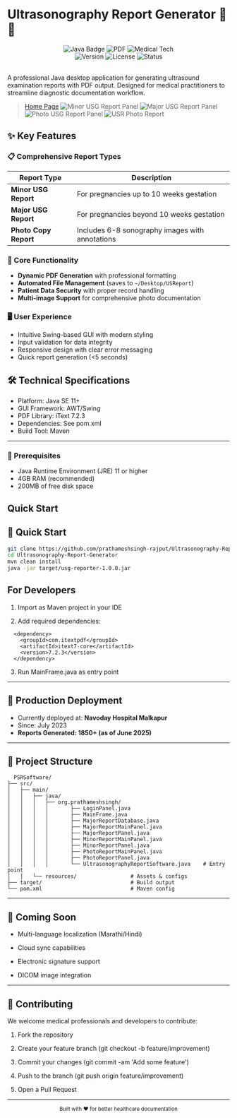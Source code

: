 # Ultrasonography Report Generator 🏥📄

<div align="center">
  <img src="https://img.shields.io/badge/Java-ED8B00?style=for-the-badge&logo=openjdk&logoColor=white" alt="Java Badge" title="Java">
  <img src="https://img.shields.io/badge/PDF_Generation-FF0000?style=for-the-badge&logo=adobeacrobatreader&logoColor=white" alt="PDF">
  <img src="https://img.shields.io/badge/Medical-Tech-9cf?style=for-the-badge" alt="Medical Tech">
  <br>
  <img src="https://img.shields.io/badge/Version-1.8.5-blue?style=flat-square" alt="Version">
  <img src="https://img.shields.io/badge/License-MIT-green?style=flat-square" alt="License">
  <img src="https://img.shields.io/badge/Status-Production%20Ready-brightgreen?style=flat-square" alt="Status">
  
</div>

<br>

A professional Java desktop application for generating ultrasound examination reports with PDF output. Designed for medical practitioners to streamline diagnostic documentation workflow.

> [Home Page](src/main/resources/readme-img/home-page.png)
> ![Minor USG Report Panel](src\main\resources\readme-img\minor-usg-report-panel.png)
> ![Major USG Report Panel](src\main\resources\readme-img\major-usg-report-panel.png)
> ![Photo USG Report Panel](src\main\resources\readme-img\photo-usg-report-panel.png)
> ![USR Photo Report](src\main\resources\readme-img\DEMOPATIENT_20250630_010815.jpg)

## ✨ Key Features

### 📋 Comprehensive Report Types
| Report Type | Description |
|-------------|-------------|
| **Minor USG Report** | For pregnancies up to 10 weeks gestation |
| **Major USG Report** | For pregnancies beyond 10 weeks gestation |
| **Photo Copy Report** | Includes 6-8 sonography images with annotations |

### 🚀 Core Functionality
- **Dynamic PDF Generation** with professional formatting
- **Automated File Management** (saves to `~/Desktop/USReport`)
- **Patient Data Security** with proper record handling
- **Multi-image Support** for comprehensive photo documentation

### 🖥️ User Experience
- Intuitive Swing-based GUI with modern styling
- Input validation for data integrity
- Responsive design with clear error messaging
- Quick report generation (<5 seconds)

## 🛠️ Technical Specifications

 - Platform: Java SE 11+
 - GUI Framework: AWT/Swing
 - PDF Library: iText 7.2.3
 - Dependencies: See pom.xml
 - Build Tool: Maven

---

### 🧰 Prerequisites
- Java Runtime Environment (JRE) 11 or higher
- 4GB RAM (recommended)
- 200MB of free disk space

## Quick Start
## 🔧 Quick Start

```bash
git clone https://github.com/prathameshsingh-rajput/Ultrasonography-Report-Generator.git
cd Ultrasonography-Report-Generator
mvn clean install
java -jar target/usg-reporter-1.0.0.jar
```


## For Developers
  1. Import as Maven project in your IDE

  2. Add required dependencies:
  ```
    <dependency>
      <groupId>com.itextpdf</groupId>
      <artifactId>itext7-core</artifactId>
      <version>7.2.3</version>
    </dependency>
  ```
  3. Run MainFrame.java as entry point

---

## 🏥 Production Deployment
  
  - Currently deployed at: **Navoday Hospital Malkapur**
  - Since: July 2023
  - **Reports Generated: 1850+ (as of June 2025)**

  --- 

  ## 📂 Project Structure

```
  PSRSoftware/
├── src/
│   ├── main/
│   │   ├── java/
│   │   │   ├── org.prathameshsingh/
│   │   │   │       ├── LoginPanel.java         
│   │   │   │       ├── MainFrame.java
│   │   │   │       ├── MajorReportDatabase.java
│   │   │   │       ├── MajorReportMainPanel.java
│   │   │   │       ├── MajorReportPanel.java         
│   │   │   │       ├── MinorReportMainPanel.java
│   │   │   │       ├── MinorReportPanel.java
│   │   │   │       ├── PhotoReportMainPanel.java
│   │   │   │       ├── PhotoReportPanel.java
│   │   │   │       └── UltrasonographyReportSoftware.java    # Entry point
│   │   └── resources/                 # Assets & configs
├── target/                            # Build output
└── pom.xml                            # Maven config
```

---

## 🌟 Coming Soon

- Multi-language localization (Marathi/Hindi)

- Cloud sync capabilities

- Electronic signature support

- DICOM image integration

---

## 🤝 Contributing
We welcome medical professionals and developers to contribute:

1. Fork the repository

2. Create your feature branch (git checkout -b feature/improvement)

3. Commit your changes (git commit -am 'Add some feature')

4. Push to the branch (git push origin feature/improvement)

5. Open a Pull Request

---

<div align="center"> <sub>Built with ❤️ for better healthcare documentation</sub> </div>
